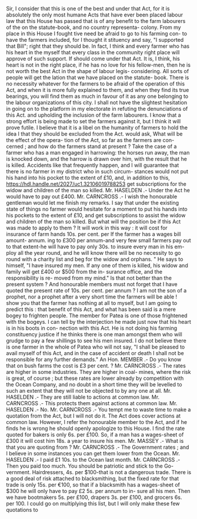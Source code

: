 Sir, I consider that this is one of the best and under that Act, for it is absolutely the only most humane Acts that have ever been placed labour law that this House has passed that is of any benefit to the farm labourers of the on the statute-book, and no country representa- colony. From my place in this House I fought tive need be afraid to go to his farming con- to have the farmers included, for I thought it stituency and say, "I supported that Bill"; right that they should be. In fact, I think and every farmer who has his heart in the myself that every class in the community right place will approve of such support. If should come under that Act. It is, I think, his heart is not in the right place, if he has no love for his fellow-men, then he is not worth the best Act in the shape of labour legis- considering. All sorts of people will get the lation that we have placed on the statute- book. There is no necessity whatever for the farmers to be afraid of the operation of this Act, and when it is more fully explained to them, and when they find its true bearings, you will find them as much in favour of it as any one belonging to the labour organizations of this city. I shall not have the slightest hesitation in going on to the platform in my electorate in refuting the denunciations of this Act. and upholding the inclusion of the farm labourers. I know that a strong effort is being made to set the farmers against it, but I think it will prove futile. I believe that it is a libel on the humanity of farmers to hold the idea I that they should be excluded from the Act. would ask, What will be the effect of the opera- tion of the Act, so far as the farmers are con- cerned ; and how do the farmers stand at present ? Take the case of a farmer who has a man engaged in harrowing: the horses run away, the man is knocked down, and the harrow is drawn over him, with the result that he is killed. Accidents like that frequently happen, and I will guarantee that there is no farmer in my district who in such circum- stances would not put his hand into his pocket to the extent of £10, and, in addition to this, https://hdl.handle.net/2027/uc1.32106019788253 get subscriptions for the widow and children of the man so killed. Mr. HASELDEN .- Under the Act he would have to pay out £400. Mr. CARNCROSS .- I wish the honourable gentleman would let me finish my remarks. I say that under the existing state of things no farmer would hesitate for a moment to put his hands into his pockets to the extent of £10, and get subscriptions to assist the widow and children of the man so killed. But what will the position be if this Act was made to apply to them ? It will work in this way : it will cost for insurance of farm hands 10s. per cent. per If the farmer has a wages bill amount- annum. ing to £300 per annum-and very few small farmers pay out to that extent-he will have to pay only 30s. to insure every man in his em- ploy all the year round, and he will know there will be no necessity to go round with a charity list and beg for the widow and orphans. " He says to himself, "I have insured my men. If any one of them is killed, his widow and family will get £400 or $500 from the in- surance office, and the responsibility is re- moved from my mind." Is that not better than the present system ? And honourable members must not forget that I have quoted the present rate of 10s. per cent. per annum ? I am not the son of a prophet, nor a prophet after a very short time the farmers will be able ! show you that the farmer has nothing at all to myself, but I am going to predict this : that benefit of this Act, and what has been said is a mere bogey to frighten people. The member for Patea is one of those frightened with the bogeys. I can tell by the interjection he made just now that his heart is in his boots in con- nection with this Act. He is not doing his farming constituency justice if he thinks there is one man amongst them who will grudge to pay a few shillings to see his men insured. I do not believe there is one farmer in the whole of Patea who will not say, "I shall be pleased to avail myself of this Act, and in the case of accident or death I shall not be responsible for any further demands." An Hon. MEMBER .- Do you know that on bush farms the cost is £3 per cent. ? Mr. CARNCROSS .- The rates are higher in some industries. They are higher in coal- mines, where the risk is great, of course ; but these rates are lower already by competition with the Ocean Company, and no doubt in a short time they will be levelled to such an extent that they will not be objected to by any one at all. Mr. HASELDEN .- They are still liable to actions at common law. Mr. CARNCROSS .- This protects them against actions at common law. Mr. HASELDEN .- No. Mr. CARNCROSS .- You tempt me to waste time to make a quotation from the Act, but I will not do it. The Act does cover actions at common law. However, I refer the honourable member to the Act, and if he finds he is wrong he should openly apologize to this House. I find the rate quoted for bakers is only 6s. per £100. So, if a man has a wages-sheet of £300 it will cost him 18s. a year to insure his men. Mr. MASSEY .- What is that you are quoting from ? Mr. CARNCROSS .- The Government rates ; and I believe in some instances you can get them lower from the Ocean. Mr. HASELDEN .- I paid £1 10s. to the Ocean last month. Mr. CARNCROSS .- Then you paid too much. You should be patriotic and stick to the Go- vernment. Hairdressers, 4s. per $100-that is not a dangerous trade. There is a good deal of risk attached to blacksmithing, but the fixed rate for that trade is only 15s. per €100, so that if a blacksmith has a wages-sheet of $300 he will only have to pay £2 5s. per annum to in- sure all his men. Then we have bootmakers 5s. per £100, drapers 3s. per £100, and grocers 6s. per 100. I could go on multiplying this list, but I will only make these few quotations to 